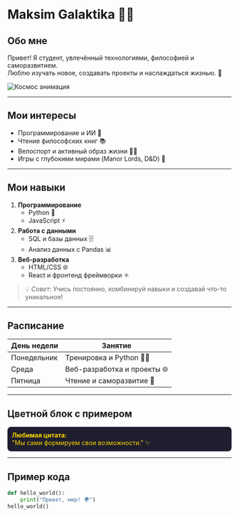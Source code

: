 # Maksim Galaktika 🌌✨

## Обо мне
Привет! Я студент, увлечённый технологиями, философией и саморазвитием.  
Люблю изучать новое, создавать проекты и наслаждаться жизнью. 🚀  

![Космос анимация](https://media.giphy.com/media/3oEjI6SIIHBdRxXI40/giphy.gif)

---

## Мои интересы
- Программирование и ИИ 🤖  
- Чтение философских книг 📚  
- Велоспорт и активный образ жизни 🚴‍♂️  
- Игры с глубокими мирами (Manor Lords, D&D) 🎲  

---

## Мои навыки
1. **Программирование**
   - Python 🐍
   - JavaScript ⚡
2. **Работа с данными**
   - SQL и базы данных 🗄️
   - Анализ данных с Pandas 📊
3. **Веб-разработка**
   - HTML/CSS 🌐
   - React и фронтенд фреймворки ⚛️

> 💡 *Совет*: Учись постоянно, комбинируй навыки и создавай что-то уникальное!  

---

## Расписание
| День недели | Занятие |
|------------|---------|
| Понедельник | Тренировка и Python 🏋️‍♂️ |
| Среда       | Веб-разработка и проекты 🌐 |
| Пятница     | Чтение и саморазвитие 📖 |

---

## Цветной блок с примером
<div style="background-color:#1E1E2F; color:#FFD700; padding:10px; border-radius:8px;">
<strong>Любимая цитата:</strong><br>
"Мы сами формируем свои возможности." ✨
</div>

---

## Пример кода
```python
def hello_world():
    print("Привет, мир! 🌍")
hello_world()
